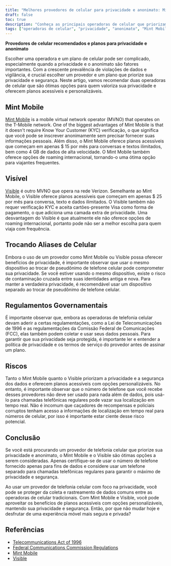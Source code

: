```yaml
---
title: "Melhores provedores de celular para privacidade e anonimato: Mint Mobile e Visible"
draft: false
toc: true
description: "Conheça as principais operadoras de celular que priorizam a privacidade e o anonimato e saiba por que Mint Mobile e Visible são ótimas opções"
tags: ["operadoras de celular", "privacidade", "anonimato", "Mint Mobile", "Visível", "operador de rede móvel virtual", "verificação KYC", "cartões de presente", "planos acessíveis", "planos personalizáveis", "roaming internacional", "trocar pseudônimos de celular", "regulamentos governamentais", "Lei das Telecomunicações de 1996", "regulamentos da FCC", "dados privados", "segurança de dados", "planos móveis", "operadoras de celular", "redes móveis"]
---
```


**Provedores de celular recomendados e planos para privacidade e anonimato**

Escolher uma operadora e um plano de celular pode ser complicado, especialmente quando a privacidade e o anonimato são fatores importantes. Com a crescente prevalência de violações de dados e vigilância, é crucial escolher um provedor e um plano que priorize sua privacidade e segurança. Neste artigo, vamos recomendar duas operadoras de celular que são ótimas opções para quem valoriza sua privacidade e oferecem planos acessíveis e personalizáveis.

## Mint Mobile

[Mint Mobile](https://www.mintmobile.com/) is a mobile virtual network operator (MVNO) that operates on the T-Mobile network. One of the biggest advantages of Mint Mobile is that it doesn't require Know Your Customer (KYC) verificação, o que significa que você pode se inscrever anonimamente sem precisar fornecer suas informações pessoais. Além disso, o Mint Mobile oferece planos acessíveis que começam em apenas $ 15 por mês para conversas e textos ilimitados, bem como 4 GB de dados de alta velocidade. O Mint Mobile também oferece opções de roaming internacional, tornando-o uma ótima opção para viajantes frequentes.

## Visível

[Visible](https://www.visible.com/) é outro MVNO que opera na rede Verizon. Semelhante ao Mint Mobile, o Visible oferece planos acessíveis que começam em apenas $ 25 por mês para conversa, texto e dados ilimitados. O Visible também não requer verificação KYC e aceita cartões-presente Visa como forma de pagamento, o que adiciona uma camada extra de privacidade. Uma desvantagem do Visible é que atualmente ele não oferece opções de roaming internacional, portanto pode não ser a melhor escolha para quem viaja com frequência.

## Trocando Aliases de Celular

Embora o uso de um provedor como Mint Mobile ou Visible possa oferecer benefícios de privacidade, é importante observar que usar o mesmo dispositivo ao trocar de pseudônimo de telefone celular pode comprometer sua privacidade. Se você estiver usando o mesmo dispositivo, existe o risco de contaminação cruzada entre suas identidades antiga e nova. Para manter a verdadeira privacidade, é recomendável usar um dispositivo separado ao trocar de pseudônimo de telefone celular.

## Regulamentos Governamentais

É importante observar que, embora as operadoras de telefonia celular devam aderir a certas regulamentações, como a Lei de Telecomunicações de 1996 e as regulamentações da Comissão Federal de Comunicações (FCC), elas também podem coletar e usar seus dados pessoais. Para garantir que sua privacidade seja protegida, é importante ler e entender a política de privacidade e os termos de serviço do provedor antes de assinar um plano.

## Riscos

Tanto o Mint Mobile quanto o Visible priorizam a privacidade e a segurança dos dados e oferecem planos acessíveis com opções personalizáveis. No entanto, é importante observar que o número de telefone que você recebe desses provedores não deve ser usado para nada além de dados, pois usá-lo para chamadas telefônicas regulares pode vazar sua localização em tempo real. Não é incomum que caçadores de recompensas e policiais corruptos tenham acesso a informações de localização em tempo real para números de celular, por isso é importante estar ciente desse risco potencial.

## Conclusão

Se você está procurando um provedor de telefonia celular que priorize sua privacidade e anonimato, o Mint Mobile e o Visible são ótimas opções a serem consideradas. Apenas certifique-se de usar o número de telefone fornecido apenas para fins de dados e considere usar um telefone separado para chamadas telefônicas regulares para garantir o máximo de privacidade e segurança.

Ao usar um provedor de telefonia celular com foco na privacidade, você pode se proteger da coleta e rastreamento de dados comuns entre as operadoras de celular tradicionais. Com Mint Mobile e Visible, você pode aproveitar os benefícios de planos acessíveis com opções personalizáveis, mantendo sua privacidade e segurança. Então, por que não mudar hoje e desfrutar de uma experiência móvel mais segura e privada?

## Referências

- [Telecommunications Act of 1996](https://www.congress.gov/104/plaws/publ104/PLAW-104publ104.pdf)
- [Federal Communications Commission Regulations](https://www.fcc.gov/general/telecommunications-act-1996)
- [Mint Mobile](https://www.mintmobile.com/)
- [Visible](https://www.visible.com/)